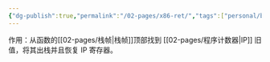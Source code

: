 ```yaml
---
{"dg-publish":true,"permalink":"/02-pages/x86-ret/","tags":["personal/blog","计算机组成原理/指令系统","汇编语言"]}
---
```


作用：从函数的[[02-pages/栈帧\|栈帧]]顶部找到 [[02-pages/程序计数器\|IP]] 旧值，将其出栈并且恢复 IP 寄存器。